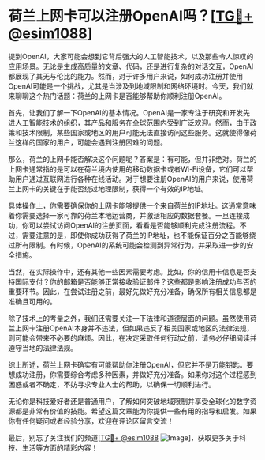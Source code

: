 # 荷兰上网卡可以注册OpenAI吗？[[TG💪+ @esim1088](https://t.me/s/esim1088)]

提到OpenAI，大家可能会想到它背后强大的人工智能技术，以及那些令人惊叹的应用场景。无论是生成高质量的文章、代码，还是进行复杂的对话交互，OpenAI都展现了其无与伦比的能力。然而，对于许多用户来说，如何成功注册并使用OpenAI可能是一个挑战，尤其是当涉及到地域限制和网络环境时。今天，我们就来聊聊这个热门话题：荷兰的上网卡是否能够帮助你顺利注册OpenAI。

首先，让我们了解一下OpenAI的基本情况。OpenAI是一家专注于研究和开发先进人工智能技术的组织，其产品和服务在全球范围内受到广泛欢迎。然而，由于政策和技术限制，某些国家或地区的用户可能无法直接访问这些服务。这就使得像荷兰这样的国家的用户，可能会遇到注册困难的问题。

那么，荷兰的上网卡能否解决这个问题呢？答案是：有可能，但并非绝对。荷兰的上网卡通常指的是可以在荷兰境内使用的移动数据卡或者Wi-Fi设备，它们可以帮助用户通过互联网进行各种在线活动。对于想要注册OpenAI的用户来说，使用荷兰上网卡的关键在于能否绕过地理限制，获得一个有效的IP地址。

具体操作上，你需要确保你的上网卡能够提供一个来自荷兰的IP地址。这通常意味着你需要选择一家可靠的荷兰本地运营商，并激活相应的数据套餐。一旦连接成功，你可以尝试访问OpenAI的注册页面，看看是否能够顺利完成注册流程。不过，需要注意的是，即使你成功获得了荷兰的IP地址，也不能保证百分之百能够绕过所有限制。有时候，OpenAI的系统可能会检测到异常行为，并采取进一步的安全措施。

当然，在实际操作中，还有其他一些因素需要考虑。比如，你的信用卡信息是否支持国际支付？你的邮箱是否能够正常接收验证邮件？这些都是影响注册成功与否的重要环节。因此，在尝试注册之前，最好先做好充分准备，确保所有相关信息都是准确且可用的。

除了技术上的考量之外，我们还需要关注一下法律和道德层面的问题。虽然使用荷兰上网卡注册OpenAI本身并不违法，但如果违反了相关国家或地区的法律法规，则可能会带来不必要的麻烦。因此，在决定采取任何行动之前，请务必仔细阅读并遵守当地的法律法规。

综上所述，荷兰上网卡确实有可能帮助你注册OpenAI，但它并不是万能钥匙。要想成功注册，你需要综合考虑多种因素，并做好充分准备。如果你对这个过程感到困惑或者不确定，不妨寻求专业人士的帮助，以确保一切顺利进行。

无论你是科技爱好者还是普通用户，了解如何突破地域限制并享受全球化的数字资源都是非常有价值的技能。希望这篇文章能为你提供一些有用的指导和启发。如果你有任何疑问或者经验分享，欢迎在评论区留言交流！

最后，别忘了关注我们的频道[[TG💪+ @esim1088](https://t.me/s/esim1088) ![Image](https://i.postimg.cc/4NQfJmqS/Snipaste-2025-05-13-00-14-12.png)]，获取更多关于科技、生活等方面的精彩内容！